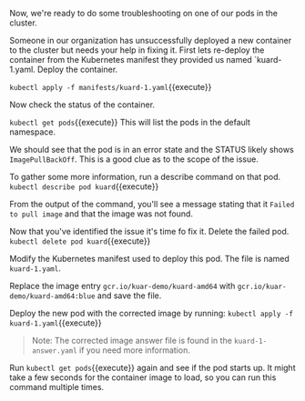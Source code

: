 Now, we're ready to do some troubleshooting on one of our pods in the cluster. 

Someone in our organization has unsuccessfully deployed a new container to the cluster but
needs your help in fixing it. First lets re-deploy the container from the
Kubernetes manifest they provided us named `kuard-1.yaml. Deploy the container.

`kubectl apply -f manifests/kuard-1.yaml`{{execute}}

Now check the status of the container.

`kubectl get pods`{{execute}} This will list the pods in the default namespace.

We should see that the pod is in an error state and the STATUS likely shows
`ImagePullBackOff`. This is a good clue as to the scope of the issue.

To gather some more information, run a describe command on that pod.
`kubectl describe pod kuard`{{execute}}

From the output of the command, you'll see a message stating that it `Failed to
pull image` and that the image was not found.

Now that you've identified the issue it's time fo fix it. Delete the failed pod.
`kubectl delete pod kuard`{{execute}}

Modify the Kubernetes manifest used to deploy this pod. The file is named `kuard-1.yaml`.

Replace the image entry `gcr.io/kuar-demo/kuard-amd64` with
`gcr.io/kuar-demo/kuard-amd64:blue` and save the file.

Deploy the new pod with the corrected image by running:
`kubectl apply -f kuard-1.yaml`{{execute}}

>Note: The corrected image answer file is found in the `kuard-1-answer.yaml` if
>you need more information.

Run `kubectl get pods`{{execute}} again and see if the pod starts up. It might
take a few seconds for the container image to load, so you can run this command
multiple times.